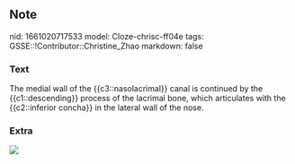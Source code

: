 ## Note
nid: 1661020717533
model: Cloze-chrisc-ff04e
tags: GSSE::!Contributor::Christine_Zhao
markdown: false

### Text
The medial wall of the {{c3::nasolacrimal}} canal is continued by the {{c1::descending}} process of the lacrimal bone, which articulates with the {{c2::inferior concha}} in the lateral wall of the nose.

### Extra
<img src="Gray374.jpg">
